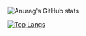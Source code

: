 <!--
### Hi there 👋
**thalfeld/thalfeld** is a ✨ _special_ ✨ repository because its `README.md` (this file) appears on your GitHub profile.

Here are some ideas to get you started:

- 🔭 I’m currently working on ...
- 🌱 I’m currently learning ...
- 👯 I’m looking to collaborate on ...
- 🤔 I’m looking for help with ...
- 💬 Ask me about ...
- 📫 How to reach me: ...
- 😄 Pronouns: ...
- ⚡ Fun fact: ...
-->
![Anurag's GitHub stats](https://github-readme-stats.vercel.app/api?username=thalfeld&count_private=true&show_icons=true&hide=stars,prs,issues,contribs&theme=gotham)

[![Top Langs](https://github-readme-stats.vercel.app/api/top-langs/?username=thalfeld)](https://github.com/anuraghazra/github-readme-stats)
